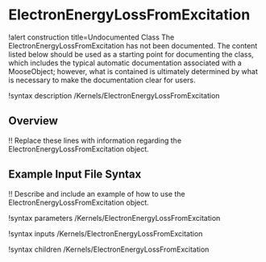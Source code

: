 # ElectronEnergyLossFromExcitation

!alert construction title=Undocumented Class
The ElectronEnergyLossFromExcitation has not been documented. The content listed below should be used as a starting point for
documenting the class, which includes the typical automatic documentation associated with a
MooseObject; however, what is contained is ultimately determined by what is necessary to make the
documentation clear for users.

!syntax description /Kernels/ElectronEnergyLossFromExcitation

## Overview

!! Replace these lines with information regarding the ElectronEnergyLossFromExcitation object.

## Example Input File Syntax

!! Describe and include an example of how to use the ElectronEnergyLossFromExcitation object.

!syntax parameters /Kernels/ElectronEnergyLossFromExcitation

!syntax inputs /Kernels/ElectronEnergyLossFromExcitation

!syntax children /Kernels/ElectronEnergyLossFromExcitation
